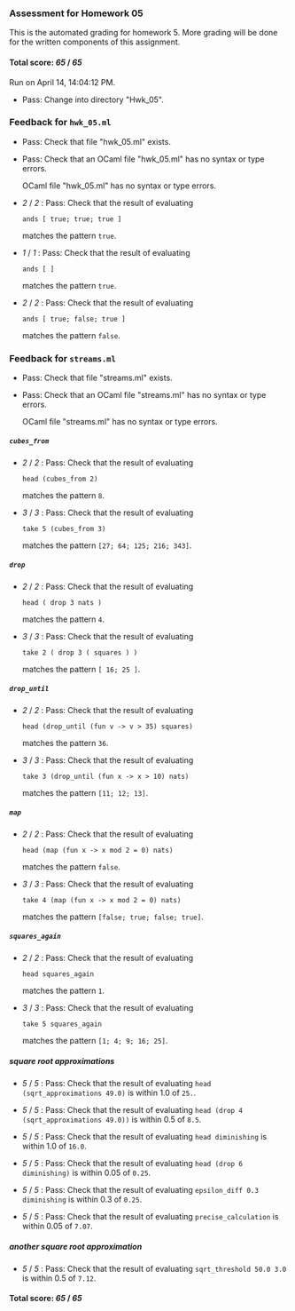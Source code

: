 ### Assessment for Homework 05

This is the automated grading for homework 5. More grading will be done for the written components of this assignment.

#### Total score: _65_ / _65_

Run on April 14, 14:04:12 PM.

+ Pass: Change into directory "Hwk_05".

### Feedback for ``hwk_05.ml``

+ Pass: Check that file "hwk_05.ml" exists.

+ Pass: Check that an OCaml file "hwk_05.ml" has no syntax or type errors.

    OCaml file "hwk_05.ml" has no syntax or type errors.



+  _2_ / _2_ : Pass: 
Check that the result of evaluating
   ```
   ands [ true; true; true ]
   ```
   matches the pattern `true`.

   




+  _1_ / _1_ : Pass: 
Check that the result of evaluating
   ```
   ands [ ]
   ```
   matches the pattern `true`.

   




+  _2_ / _2_ : Pass: 
Check that the result of evaluating
   ```
   ands [ true; false; true ]
   ```
   matches the pattern `false`.

   




### Feedback for ``streams.ml``

+ Pass: Check that file "streams.ml" exists.

+ Pass: Check that an OCaml file "streams.ml" has no syntax or type errors.

    OCaml file "streams.ml" has no syntax or type errors.



##### ``cubes_from``

+  _2_ / _2_ : Pass: 
Check that the result of evaluating
   ```
   head (cubes_from 2)
   ```
   matches the pattern `8`.

   




+  _3_ / _3_ : Pass: 
Check that the result of evaluating
   ```
   take 5 (cubes_from 3)
   ```
   matches the pattern `[27; 64; 125; 216; 343]`.

   




##### ``drop``

+  _2_ / _2_ : Pass: 
Check that the result of evaluating
   ```
   head ( drop 3 nats )
   ```
   matches the pattern `4`.

   




+  _3_ / _3_ : Pass: 
Check that the result of evaluating
   ```
   take 2 ( drop 3 ( squares ) )
   ```
   matches the pattern `[ 16; 25 ]`.

   




##### ``drop_until``

+  _2_ / _2_ : Pass: 
Check that the result of evaluating
   ```
   head (drop_until (fun v -> v > 35) squares)
   ```
   matches the pattern `36`.

   




+  _3_ / _3_ : Pass: 
Check that the result of evaluating
   ```
   take 3 (drop_until (fun x -> x > 10) nats)
   ```
   matches the pattern `[11; 12; 13]`.

   




##### ``map``

+  _2_ / _2_ : Pass: 
Check that the result of evaluating
   ```
   head (map (fun x -> x mod 2 = 0) nats)
   ```
   matches the pattern `false`.

   




+  _3_ / _3_ : Pass: 
Check that the result of evaluating
   ```
   take 4 (map (fun x -> x mod 2 = 0) nats)
   ```
   matches the pattern `[false; true; false; true]`.

   




##### ``squares_again``

+  _2_ / _2_ : Pass: 
Check that the result of evaluating
   ```
   head squares_again
   ```
   matches the pattern `1`.

   




+  _3_ / _3_ : Pass: 
Check that the result of evaluating
   ```
   take 5 squares_again
   ```
   matches the pattern `[1; 4; 9; 16; 25]`.

   




##### square root approximations

+  _5_ / _5_ : Pass: Check that the result of evaluating `head (sqrt_approximations 49.0)` is within 1.0 of `25.`.

   



+  _5_ / _5_ : Pass: Check that the result of evaluating `head (drop 4 (sqrt_approximations 49.0))` is within 0.5 of `8.5`.

   



+  _5_ / _5_ : Pass: Check that the result of evaluating `head diminishing` is within 1.0 of `16.0`.

   



+  _5_ / _5_ : Pass: Check that the result of evaluating `head (drop 6 diminishing)` is within 0.05 of `0.25`.

   



+  _5_ / _5_ : Pass: Check that the result of evaluating `epsilon_diff 0.3 diminishing` is within 0.3 of `0.25`.

   



+  _5_ / _5_ : Pass: Check that the result of evaluating `precise_calculation` is within 0.05 of `7.07`.

   



##### another square root approximation

+  _5_ / _5_ : Pass: Check that the result of evaluating `sqrt_threshold 50.0 3.0` is within 0.5 of `7.12`.

   



#### Total score: _65_ / _65_

